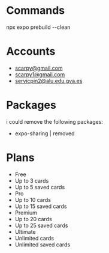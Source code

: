 # Commands
npx expo prebuild --clean

# Accounts
- scarpy@gmail.com
- scarpy1@gmail.com
- servicpin2@alu.edu.gva.es

# Packages
i could remove the following packages:
- expo-sharing | removed

# Plans
- Free
 - Up to 3 cards
 - Up to 5 saved cards
- Pro
 - Up to 10 cards
 - Up to 15 saved cards
- Premium
 - Up to 20 cards
 - Up to 25 saved cards
- Ultimate
 - Unlimited cards
 - Unlimited saved cards